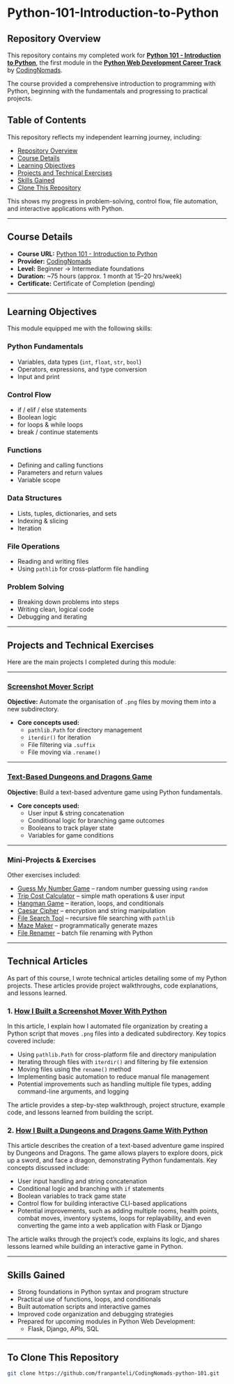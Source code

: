 # Python-101-Introduction-to-Python

## Repository Overview
This repository contains my completed work for **[Python 101 - Introduction to Python](https://codingnomads.com/course/python-programming-101)**, the first module in the **[Python Web Development Career Track](https://codingnomads.com/career-track/python-web-development-learn-python-bootcamp)** by [CodingNomads](https://codingnomads.com/).  

The course provided a comprehensive introduction to programming with Python, beginning with the fundamentals and progressing to practical projects.  

## Table of Contents
This repository reflects my independent learning journey, including:
- [Repository Overview](#repository-overview)
- [Course Details](#course-details)
- [Learning Objectives](#learning-objectives)
- [Projects and Technical Exercises](#projects-and-technical-exercises)
- [Skills Gained](#skills-gained)
- [Clone This Repository](#to-clone-this-repository)

This shows my progress in problem-solving, control flow, file automation, and interactive applications with Python. 

---

## Course Details
- **Course URL:** [Python 101 - Introduction to Python](https://codingnomads.com/course/python-programming-101)  
- **Provider:** [CodingNomads](https://codingnomads.com/)  
- **Level:** Beginner → Intermediate foundations  
- **Duration:** ~75 hours (approx. 1 month at 15–20 hrs/week)  
- **Certificate:** Certificate of Completion (pending)  

---

## Learning Objectives
This module equipped me with the following skills:

### Python Fundamentals
- Variables, data types (`int`, `float`, `str`, `bool`)  
- Operators, expressions, and type conversion  
- Input and print  

### Control Flow
- if / elif / else statements  
- Boolean logic  
- for loops & while loops  
- break / continue statements  

### Functions
- Defining and calling functions  
- Parameters and return values  
- Variable scope  

### Data Structures
- Lists, tuples, dictionaries, and sets  
- Indexing & slicing  
- Iteration  

### File Operations
- Reading and writing files  
- Using `pathlib` for cross-platform file handling  

### Problem Solving
- Breaking down problems into steps  
- Writing clean, logical code  
- Debugging and iterating  

---

## Projects and Technical Exercises
Here are the main projects I completed during this module:

---

### [Screenshot Mover Script](https://github.com/franpanteli/CodingNomads-python-101/blob/main/labs/projects/mover/mover.py)
**Objective:** Automate the organisation of `.png` files by moving them into a new subdirectory.  

- **Core concepts used:**  
  - `pathlib.Path` for directory management  
  - `iterdir()` for iteration  
  - File filtering via `.suffix`  
  - File moving via `.rename()`  

---

### [Text-Based Dungeons and Dragons Game](https://github.com/franpanteli/CodingNomads-python-101/blob/main/labs/projects/dungeons_and_dragon_game.py/dungeons_and_dragon_game.py)
**Objective:** Build a text-based adventure game using Python fundamentals.  

- **Core concepts used:**  
  - User input & string concatenation  
  - Conditional logic for branching game outcomes  
  - Booleans to track player state  
  - Variables for game conditions  

---

### Mini-Projects & Exercises
Other exercises included:  
- [Guess My Number Game](https://github.com/franpanteli/CodingNomads-python-101/blob/main/labs/resources/13_modules-and-automation/guess_the_number_game.py) – random number guessing using `random`  
- [Trip Cost Calculator](https://github.com/franpanteli/CodingNomads-python-101/blob/main/labs/projects/trip_cost_calculator/tip_cost_calculator.py) – simple math operations & user input  
- [Hangman Game](https://github.com/franpanteli/CodingNomads-python-101/blob/main/labs/projects/hangman/hangman.py) – iteration, loops, and conditionals  
- [Caesar Cipher](https://github.com/franpanteli/CodingNomads-python-101/blob/main/labs/projects/caesar_cipher/caesar_cipher.py) – encryption and string manipulation  
- [File Search Tool](https://github.com/franpanteli/CodingNomads-python-101/blob/main/labs/projects/filesearch/filesearch.py) – recursive file searching with `pathlib`  
- [Maze Maker](https://github.com/franpanteli/CodingNomads-python-101/blob/main/labs/projects/mazemaker/mazemaker.py) – programmatically generate mazes  
- [File Renamer](https://github.com/franpanteli/CodingNomads-python-101/blob/main/labs/projects/renamer/renamer.py) – batch file renaming with Python  

---

## Technical Articles

As part of this course, I wrote technical articles detailing some of my Python projects. These articles provide project walkthroughs, code explanations, and lessons learned.

### 1. [How I Built a Screenshot Mover With Python](https://dev.to/fran_panteli/how-i-built-a-screenshot-mover-with-python-14i6)
In this article, I explain how I automated file organization by creating a Python script that moves `.png` files into a dedicated subdirectory. Key topics covered include:
- Using `pathlib.Path` for cross-platform file and directory manipulation
- Iterating through files with `iterdir()` and filtering by file extension
- Moving files using the `rename()` method
- Implementing basic automation to reduce manual file management
- Potential improvements such as handling multiple file types, adding command-line arguments, and logging

The article provides a step-by-step walkthrough, project structure, example code, and lessons learned from building the script.

### 2. [How I Built a Dungeons and Dragons Game With Python](https://dev.to/fran_panteli/test-article-lig)
This article describes the creation of a text-based adventure game inspired by Dungeons and Dragons. The game allows players to explore doors, pick up a sword, and face a dragon, demonstrating Python fundamentals. Key concepts discussed include:
- User input handling and string concatenation
- Conditional logic and branching with `if` statements
- Boolean variables to track game state
- Control flow for building interactive CLI-based applications
- Potential improvements, such as adding multiple rooms, health points, combat moves, inventory systems, loops for replayability, and even converting the game into a web application with Flask or Django

The article walks through the project’s code, explains its logic, and shares lessons learned while building an interactive game in Python.

---

## Skills Gained
- Strong foundations in Python syntax and program structure  
- Practical use of functions, loops, and conditionals  
- Built automation scripts and interactive games  
- Improved code organization and debugging strategies  
- Prepared for upcoming modules in Python Web Development:  
  - Flask, Django, APIs, SQL  

---

## To Clone This Repository
```bash
git clone https://github.com/franpanteli/CodingNomads-python-101.git
